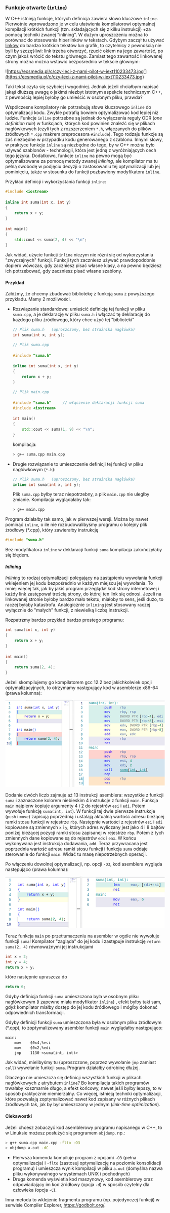 ### Funkcje otwarte (`inline`)

W C++ istnieją funkcje, których definicja zawiera słowo kluczowe `inline`. Pierwotnie wprowadzono je w celu ułatwienia kompilatorowi optymalnej kompilacji krótkich funkcji (tzn. składających się z kilku instrukcji) +za pomocą techniki zwanej "inlining". W dużym uproszczeniu można to porównać do stosowania hiperlinków w tekstach. Gdybym zaczął tu używać [linków](./08fa-krotki-link.md) do bardzo krótkich tekstów lun grafik,  to czytelnicy z pewnością nie byli by szczęśliwi: link trzeba otworzyć, rzucić okiem na jego zawartość, po czym jakoś wrócić  do tekstu głównego. Zamiast tego zawartość linkowanej strony można można wstawić bezpośrednio w tekście głównym:

![https://ecsmedia.pl/c/czy-leci-z-nami-pilot-w-iext110233473.jpg`](https://ecsmedia.pl/c/czy-leci-z-nami-pilot-w-iext110233473.jpg)   

Taki tekst czyta się szybciej i wygodniej. Jednak jeżeli chciałbym napisać jakąś dłuższą uwagę o jakimś niezbyt istotnym aspekcie technicznym C++, z pewnością lepiej byłoby go umieścić w osobnym pliku, prawda? 

Współczesne kompilatory nie potrzebują słowa kluczowego `inline` do optymalizacji kodu. Zwykle potrafią bowiem optymalizować kod lepiej niż ludzie. Funkcje `inline` potrzebne są jednak do wyłączenia reguły ODR (*one definition rule*) w funkcjach, których kod powinien znaleźć się w plikach nagłówkowych (czyli tych z rozszerzeniem `*.h`, włączanych do plików źródłowych `*.cpp` makrem preprocesora `#include`). Tego rodzaju funkcje są zaś niezbędne w przypadku kodu generowanego z szablonu. Innymi słowy, w praktyce funkcje `inline` są niezbędne do tego, by w C++ można było używać szablonów - technologii, która jest jedną z wyróżniających cech tego języka. Dodatkowo, funkcje `inline` na pewno mogą być optymalizowane za pomocą metody zwanej *inlining*, ale kompilator ma tu pełną swobodę w podjęciu decyzji o zastosowaniu tej optymalizacji lub jej pominięciu, także w stosunku do funkcji pozbawiony modyfikatora `inline`.   

Przykład definicji i wykorzystania funkcji `inline`:

```c++
#include <iostream>

inline int suma(int x, int y)
{
    return x + y;
}

int main()
{
    std::cout << suma(2, 4) << "\n";
}
```

Jak widać, użycie funkcji `inline` niczym nie różni się od wykorzystania "zwyczajnych" funkcji. Funkcji tych zaczniesz używać prawdopodobnie dopiero wówczas, gdy zaczniesz pisać własne klasy, a na pewno będziesz ich potrzebować, gdy zaczniesz pisać własne szablony.

#### Przykład

Załóżmy, że chcemy zbudować bibliotekę z funkcją `suma` z powyższego przykładu. Mamy 2 możliwości. 

- Rozwiązanie standardowe: umieścić definicję tej funkcji w pliku `suma.cpp`, a je deklarację w pliku `suma.h` i włączać tę deklarację do każdego pliku źródłowego, który chce użyć tej "biblioteki"

  ```c++
  // Plik suma.h   (uproszczony, bez strażnika nagłówka)
  int suma(int x, int y);
  ```

  ```c++
  // Plik suma.cpp
  
  #include "suma.h"
  
  inline int suma(int x, int y)
  {
      return x + y;
  }
  ```

  ```c++
  // Plik main.cpp
  
  #include "suma.h"     // włączenie deklaracji funkcji suma 
  #include <iostream>
  
  int main()
  {
      std::cout << suma(1, 9) << "\n";
  }
  ```

  kompilacja:

  ```bash 
  > g++ suma.cpp main.cpp
  ```

- Drugie rozwiązanie to umieszczenie definicji tej funkcji w pliku nagłówkowym (`*.h`):

  ```c++
  // Plik suma.h   (uproszczony, bez strażnika nagłówka)
  inline int suma(int x, int y);
  ```

  Plik `suma.cpp` byłby teraz niepotrzebny, a plik `main.cpp` nie uległby zmianie. Kompilacja wyglądałaby tak:

  ```bash
  > g++ main.cpp
  ```

Program działałby tak samo, jak w pierwszej wersji. Można by nawet  pominąć `inline`, o ile nie rozbudowalibyśmy programu o kolejny plik źródłowy (*.cpp), który zawierałby instrukcję 

```c++
#include "suma.h"
```

Bez modyfikatora `inline` w deklaracji funkcji `suma` kompilacja  zakończyłaby się błędem. 

#### *Inlining*

*Inlining* to rodzaj optymalizacji polegający na zastąpieniu wywołania funkcji wklejeniem jej kodu bezpośrednio w każdym miejscu jej wywołania. To mniej więcej tak, jak by jakiś program przeglądał kod strony internetowej i każdy link zastępował treścią strony, do której ten link się odnosi. Jeżeli na linkowanej stronie byłoby bardzo mało tekstu, miałoby to sens, jeśli dużo, to raczej byłaby katastrofa. Analogicznie `inlining` jest stosowany raczej wyłącznie do "małych" funkcji, z niewielką liczbą instrukcji. 

Rozpatrzmy bardzo przykład bardzo prostego programu:

```c++
int suma(int x, int y)
{
    return x + y;
}

int main()
{
    return suma(2, 4);
}
```

Jeżeli skompilujemy go kompilatorem gcc 12.2 bez jakichkolwiek opcji optymalizacyjnych, to otrzymamy następujący kod w asemblerze x86-64 (prawa kolumna):

![./img/08/asembler0.png](./img/08/assembler0.png) 

Dodanie dwóch liczb zajmuje aż 13 instrukcji asemblera: wszystkie z funkcji `suma` i zaznaczone kolorem niebieskim 4 instrukcje z funkcji `main`. Funkcja `main` najpierw kopiuje argumenty 4 i 2 do rejestrów `esi` i `edi`. Potem wywołuje funkcję `suma(int, int`). W funkcji tej dwie pierwsze instrukcje (`push` i `move`) zapisują poprzednią i ustalają aktualną wartość adresu bieżącej ramki stosu funkcji w rejestrze `rbp`.  Następnie wartości z rejestrów `esi` i `edi` kopiowane są zmiennych `x` i `y`, których adres wyliczany jest jako 4 i 8 bajtów poniżej bieżącej pozycji ramki stosu zapisanej w rejestrze `rbp`. Potem z tych zmiennych dane kopiowane są do rejestrów `edx` i `eax`. W końcu wykonywana jest instrukcja dodawania, `add`. Teraz przywracana jest poprzednia wartość adresu ramki stosu funkcji i funkcja `suma` oddaje sterowanie do funkcji `main`. Widać tu masę niepotrzebnych operacji. 

Po włączeniu dowolnej optymalizacji, np. opcji `-O3`, kod asemblera wygląda następująco (prawa kolumna):

![./img/08/asembler0.png](./img/08/assembler1.png)

Teraz funkcja `main` po przetłumaczeniu na asembler w ogóle nie wywołuje funkcji `suma`! Kompilator "zagląda" do jej kodu i zastępuje instrukcję `return suma(2, 4)` równoważnymi jej  instrukcjami

```c++
int x = 2;
int y = 4;
return x + y;
```

które następnie upraszcza do 

```c++
return 6;
```

Gdyby definicja funkcji `suma` umieszczona była w osobnym pliku nagłówkowym (i zapewne miała modyfikator `inline`) , efekt byłby taki sam, gdyż kompilator miałby dostęp do jej kodu źródłowego i mógłby dokonać odpowiednich transformacji. 

Gdyby definicji funkcji `suma`  umieszczona była w osobnym pliku źródłowym (*.cpp), to zoptymalizowany asembler funkcji `main` wyglądałby następująco:

```assembly
main:
	mov    $0x4,%esi
	mov    $0x2,%edi
	jmp    1130 <suma(int, int)>
```

Jak widać, mielibyśmy tu (uproszczone, poprzez wywołanie `jmp` zamiast `call`) wywołanie funkcji `suma`. Program działałby odrobinę dłużej.

Dlaczego nie umieszcza się definicji wszystkich funkcji w plikach nagłówkowych z atrybutem `inline`? Bo kompilacja takich programów trwałaby koszmarnie długo, a efekt końcowy, nawet jeśli byłby lepszy, to w sposób praktycznie niemierzalny. Co więcej, istnieją techniki optymalizacji, które pozwalają zoptymalizować nawet kod zapisany w różnych plikach źródłowych tak, jak by był umieszczony w jednym (*link-time optimization*). 

#### Ciekawostki

Jeżeli chcesz zobaczyć kod asemblerowy programu napisanego w C++, to w Linuksie możesz posłużyć się  programem `objdump`. np.:

```bash
> g++ suma.cpp main.cpp -flto -O3
> objdump a.out -dC
```

- Pierwsza komenda kompiluje program z opcjami `-O3` (pełna optymalizacja)  i `-flto` (zastosuj optymalizację na poziomie konsolidacji programu) i umieszcza wynik kompilacji w pliku `a.out` (domyślna nazwa pliku wykonywalnego w systemach UNIX i pochodnych)
- Druga komenda wyświetla kod maszynowy, kod asemblerowy oraz odpowiadający im kod źródłowy (opcja `-d`) w sposób czytelny dla człowieka (opcja `-C`).

Inna metoda to wklejenie fragmentu programu (np. pojedynczej funkcji) w serwisie Compiler Explorer, https://godbolt.org/. 